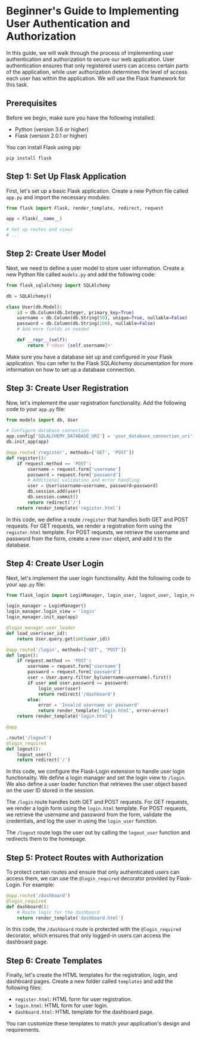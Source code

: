 # Beginner's Guide to Implementing User Authentication and Authorization

In this guide, we will walk through the process of implementing user authentication and authorization to secure our web application. User authentication ensures that only registered users can access certain parts of the application, while user authorization determines the level of access each user has within the application. We will use the Flask framework for this task.

## Prerequisites

Before we begin, make sure you have the following installed:

- Python (version 3.6 or higher)
- Flask (version 2.0.1 or higher)

You can install Flask using pip:

```shell
pip install flask
```

## Step 1: Set Up Flask Application

First, let's set up a basic Flask application. Create a new Python file called `app.py` and import the necessary modules:

```python
from flask import Flask, render_template, redirect, request

app = Flask(__name__)

# Set up routes and views
# ...
```

## Step 2: Create User Model

Next, we need to define a user model to store user information. Create a new Python file called `models.py` and add the following code:

```python
from flask_sqlalchemy import SQLAlchemy

db = SQLAlchemy()

class User(db.Model):
    id = db.Column(db.Integer, primary_key=True)
    username = db.Column(db.String(50), unique=True, nullable=False)
    password = db.Column(db.String(100), nullable=False)
    # Add more fields as needed

    def __repr__(self):
        return f'<User {self.username}>'
```

Make sure you have a database set up and configured in your Flask application. You can refer to the Flask SQLAlchemy documentation for more information on how to set up a database connection.

## Step 3: Create User Registration

Now, let's implement the user registration functionality. Add the following code to your `app.py` file:

```python
from models import db, User

# Configure database connection
app.config['SQLALCHEMY_DATABASE_URI'] = 'your_database_connection_uri'
db.init_app(app)

@app.route('/register', methods=['GET', 'POST'])
def register():
    if request.method == 'POST':
        username = request.form['username']
        password = request.form['password']
        # Additional validation and error handling
        user = User(username=username, password=password)
        db.session.add(user)
        db.session.commit()
        return redirect('/')
    return render_template('register.html')
```

In this code, we define a route `/register` that handles both GET and POST requests. For GET requests, we render a registration form using the `register.html` template. For POST requests, we retrieve the username and password from the form, create a new `User` object, and add it to the database.

## Step 4: Create User Login

Next, let's implement the user login functionality. Add the following code to your `app.py` file:

```python
from flask_login import LoginManager, login_user, logout_user, login_required

login_manager = LoginManager()
login_manager.login_view = 'login'
login_manager.init_app(app)

@login_manager.user_loader
def load_user(user_id):
    return User.query.get(int(user_id))

@app.route('/login', methods=['GET', 'POST'])
def login():
    if request.method == 'POST':
        username = request.form['username']
        password = request.form['password']
        user = User.query.filter_by(username=username).first()
        if user and user.password == password:
            login_user(user)
            return redirect('/dashboard')
        else:
            error = 'Invalid username or password'
            return render_template('login.html', error=error)
    return render_template('login.html')

@app

.route('/logout')
@login_required
def logout():
    logout_user()
    return redirect('/')
```

In this code, we configure the Flask-Login extension to handle user login functionality. We define a login manager and set the login view to `/login`. We also define a user loader function that retrieves the user object based on the user ID stored in the session.

The `/login` route handles both GET and POST requests. For GET requests, we render a login form using the `login.html` template. For POST requests, we retrieve the username and password from the form, validate the credentials, and log the user in using the `login_user` function.

The `/logout` route logs the user out by calling the `logout_user` function and redirects them to the homepage.

## Step 5: Protect Routes with Authorization

To protect certain routes and ensure that only authenticated users can access them, we can use the `@login_required` decorator provided by Flask-Login. For example:

```python
@app.route('/dashboard')
@login_required
def dashboard():
    # Route logic for the dashboard
    return render_template('dashboard.html')
```

In this code, the `/dashboard` route is protected with the `@login_required` decorator, which ensures that only logged-in users can access the dashboard page.

## Step 6: Create Templates

Finally, let's create the HTML templates for the registration, login, and dashboard pages. Create a new folder called `templates` and add the following files:

- `register.html`: HTML form for user registration.
- `login.html`: HTML form for user login.
- `dashboard.html`: HTML template for the dashboard page.

You can customize these templates to match your application's design and requirements.
